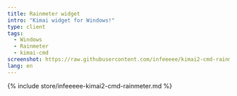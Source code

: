 ```yaml
---
title: Rainmeter widget
intro: "Kimai widget for Windows!"
type: client
tags:
  - Windows
  - Rainmeter
  - kimai-cmd
screenshot: https://raw.githubusercontent.com/infeeeee/kimai2-cmd-rainmeter/master/%40Resources/Screenshots/kimai-default-start.png
lang: en
---
```


{% include store/infeeeee-kimai2-cmd-rainmeter.md %}
